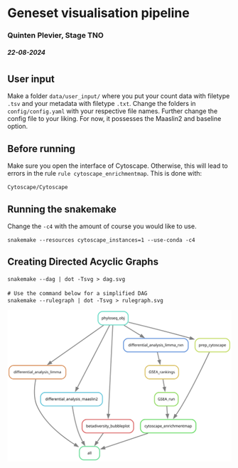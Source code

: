 # Geneset visualisation pipeline
### Quinten Plevier, Stage TNO
##### 22-08-2024
#
## User input
Make a folder `data/user_input/` where you put your count data with filetype `.tsv` and your metadata with filetype `.txt`. Change the folders in `config/config.yaml` with your respective file names. Further change the config file to your liking. For now, it possesses the Maaslin2 and baseline option.

## Before running
Make sure you open the interface of Cytoscape. Otherwise, this will lead to errors in the rule `rule cytoscape_enrichmentmap`. This is done with:
```shell
Cytoscape/Cytoscape
```

## Running the snakemake
Change the `-c4` with the amount of course you would like to use.
```shell
snakemake --resources cytoscape_instances=1 --use-conda -c4
```

## Creating Directed Acyclic Graphs
```shell
snakemake --dag | dot -Tsvg > dag.svg

# Use the command below for a simplified DAG
snakemake --rulegraph | dot -Tsvg > rulegraph.svg
```

![rulegraph.svg](rulegraph.svg)